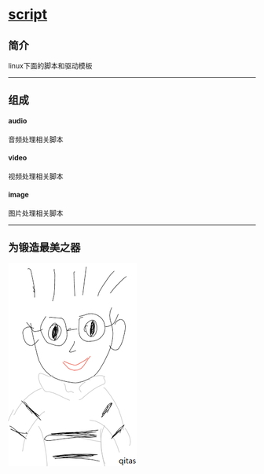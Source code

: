 ﻿# [script](https://github.com/mcuyun/script)

## 简介

linux下面的脚本和驱动模板


---

## 组成

#### audio

音频处理相关脚本

#### video

视频处理相关脚本

#### image

图片处理相关脚本


---

## 为锻造最美之器

[![sites](qitas/qitas.png)](http://www.qitas.cn)
